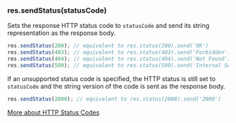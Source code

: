 <!---
 Copyright (c) 2016 StrongLoop, IBM, and Express Contributors
 License: MIT
-->

<h3 id='res.sendStatus'>res.sendStatus(statusCode)</h3>

Sets the response HTTP status code to `statusCode` and send its string representation as the response body.

~~~js
res.sendStatus(200); // equivalent to res.status(200).send('OK')
res.sendStatus(403); // equivalent to res.status(403).send('Forbidden')
res.sendStatus(404); // equivalent to res.status(404).send('Not Found')
res.sendStatus(500); // equivalent to res.status(500).send('Internal Server Error')
~~~

If an unsupported status code is specified, the HTTP status is still set to `statusCode` and the string version of the code is sent as the response body.

~~~js
res.sendStatus(2000); // equivalent to res.status(2000).send('2000')
~~~

[More about HTTP Status Codes](http://en.wikipedia.org/wiki/List_of_HTTP_status_codes)
